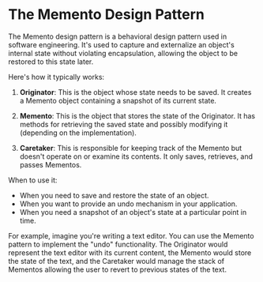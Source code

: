 # The Memento Design Pattern

The Memento design pattern is a behavioral design pattern used in software engineering. It's used to capture and externalize an object's internal state without violating encapsulation, allowing the object to be restored to this state later.

Here's how it typically works:

1.  **Originator**: This is the object whose state needs to be saved. It creates a Memento object containing a snapshot of its current state.

2.  **Memento**: This is the object that stores the state of the Originator. It has methods for retrieving the saved state and possibly modifying it (depending on the implementation).

3.  **Caretaker**: This is responsible for keeping track of the Memento but doesn't operate on or examine its contents. It only saves, retrieves, and passes Mementos.

When to use it:

- When you need to save and restore the state of an object.
- When you want to provide an undo mechanism in your application.
- When you need a snapshot of an object's state at a particular point in time.

For example, imagine you're writing a text editor. You can use the Memento pattern to implement the "undo" functionality. The Originator would represent the text editor with its current content, the Memento would store the state of the text, and the Caretaker would manage the stack of Mementos allowing the user to revert to previous states of the text.

